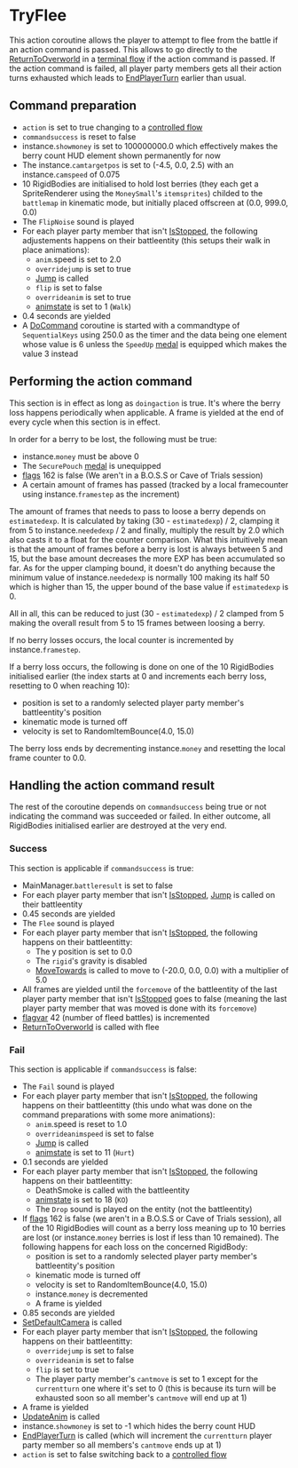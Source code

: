 # TryFlee
This action coroutine allows the player to attempt to flee from the battle if an action command is passed. This allows to go directly to the [ReturnToOverworld](../Terminal%20coroutines/ReturnToOverworld.md) in a [terminal flow](../Update.md#terminal-flow) if the action command is passed. If the action command is failed, all player party members gets all their action turns exhausted which leads to [EndPlayerTurn](../EndPlayerTurn.md) earlier than usual.

## Command preparation

- `action` is set to true changing to a [controlled flow](../Update.md#controlled-flow)
- `commandsuccess` is reset to false
- instance.`showmoney` is set to 100000000.0 which effectively makes the berry count HUD element shown permanently for now
- The instance.`camtargetpos` is set to (-4.5, 0.0, 2.5) with an instance.`camspeed` of 0.075
- 10 RigidBodies are initialised to hold lost berries (they each get a SpriteRenderer using the `MoneySmall`'s `itemsprites`) childed to the `battlemap` in kinematic mode, but initially placed offscreen at (0.0, 999.0, 0.0)
- The `FlipNoise` sound is played
- For each player party member that isn't [IsStopped](../Actors%20states/IsStopped.md#isstopped), the following adjustements happens on their battleentity (this setups their walk in place animations):
    - `anim`.speed is set to 2.0
    - `overridejump` is set to true
    - [Jump](../../../Entities/EntityControl/EntityControl%20Methods.md#jump) is called
    - `flip` is set to false
    - `overrideanim` is set to true
    - [animstate](../../../Entities/EntityControl/Animations/animstate.md) is set to 1 (`Walk`)
- 0.4 seconds are yielded
- A [DoCommand](../../Action%20commands/DoCommand.md) coroutine is started with a commandtype of `SequentialKeys` using 250.0 as the timer and the data being one element whose value is 6 unless the `SpeedUp` [medal](../../../Enums%20and%20IDs/Medal.md) is equipped which makes the value 3 instead

## Performing the action command
This section is in effect as long as `doingaction` is true. It's where the berry loss happens periodically when applicable. A frame is yielded at the end of every cycle when this section is in effect.

In order for a berry to be lost, the following must be true:

- instance.`money` must be above 0
- The `SecurePouch` [medal](../../../Enums%20and%20IDs/Medal.md) is unequipped
- [flags](../../../Flags%20arrays/flags.md) 162 is false (We aren't in a B.O.S.S or Cave of Trials session)
- A certain amount of frames has passed (tracked by a local framecounter using instance.`framestep` as the increment)

The amount of frames that needs to pass to loose a berry depends on `estimatedexp`. It is calculated by taking (30 - `estimatedexp`) / 2, clamping it from 5 to instance.`neededexp` / 2 and finally, multiply the result by 2.0 which also casts it to a float for the counter comparison. What this intuitively mean is that the amount of frames before a berry is lost is always between 5 and 15, but the base amount decreases the more EXP has been accumulated so far. As for the upper clamping bound, it doesn't do anything because the minimum value of instance.`neededexp` is normally 100 making its half 50 which is higher than 15, the upper bound of the base value if `estimatedexp` is 0.

All in all, this can be reduced to just (30 - `estimatedexp`) / 2 clamped from 5 making the overall result from 5 to 15 frames between loosing a berry.

If no berry losses occurs, the local counter is incremented by instance.`framestep`.

If a berry loss occurs, the following is done on one of the 10 RigidBodies initialised earlier (the index starts at 0 and increments each berry loss, resetting to 0 when reaching 10):

- position is set to a randomly selected player party member's battleentity's position
- kinematic mode is turned off
- velocity is set to RandomItemBounce(4.0, 15.0)

The berry loss ends by decrementing instance.`money` and resetting the local frame counter to 0.0.

## Handling the action command result
The rest of the coroutine depends on `commandsuccess` being true or not indicating the command was succeeded or failed. In either outcome, all RigidBodies initialised earlier are destroyed at the very end.

### Success
This section is applicable if `commandsuccess` is true:

- MainManager.`battleresult` is set to false
- For each player party member that isn't [IsStopped](../Actors%20states/IsStopped.md#isstopped), [Jump](../../../Entities/EntityControl/EntityControl%20Methods.md#jump) is called on their battleentity
- 0.45 seconds are yielded
- The `Flee` sound is played
- For each player party member that isn't [IsStopped](../Actors%20states/IsStopped.md#isstopped), the following happens on their battleentitty:
    - The y position is set to 0.0
    - The `rigid`'s gravity is disabled
    - [MoveTowards](../../../Entities/EntityControl/EntityControl%20Methods.md#movetowards) is called to move to (-20.0, 0.0, 0.0) with a multiplier of 5.0
- All frames are yielded until the `forcemove` of the battleentity of the last player party member that isn't [IsStopped](../Actors%20states/IsStopped.md#isstopped) goes to false (meaning the last player party member that was moved is done with its `forcemove`)
- [flagvar](../../../Flags%20arrays/flagvar.md) 42 (number of fleed battles) is incremented
- [ReturnToOverworld](../Terminal%20coroutines/ReturnToOverworld.md) is called with flee

### Fail
This section is applicable if `commandsuccess` is false:

- The `Fail` sound is played
- For each player party member that isn't [IsStopped](../Actors%20states/IsStopped.md#isstopped), the following happens on their battleentitty (this undo what was done on the command preparations with some more animations):
    - `anim`.speed is reset to 1.0
    - `overrideanimspeed` is set to false
    - [Jump](../../../Entities/EntityControl/EntityControl%20Methods.md#jump) is called
    - [animstate](../../../Entities/EntityControl/Animations/animstate.md) is set to 11 (`Hurt`)
- 0.1 seconds are yielded
- For each player party member that isn't [IsStopped](../Actors%20states/IsStopped.md#isstopped), the following happens on their battleentitty:
    - DeathSmoke is called with the battleentity
    - [animstate](../../../Entities/EntityControl/Animations/animstate.md) is set to 18 (`KO`)
    - The `Drop` sound is played on the entity (not the battleentity)
- If [flags](../../../Flags%20arrays/flags.md) 162 is false (we aren't in a B.O.S.S or Cave of Trials session), all of the 10 RigidBodies will count as a berry loss meaning up to 10 berries are lost (or instance.`money` berries is lost if less than 10 remained). The following happens for each loss on the concerned RigidBody:
    - position is set to a randomly selected player party member's battleentity's position
    - kinematic mode is turned off
    - velocity is set to RandomItemBounce(4.0, 15.0)
    - instance.`money` is decremented
    - A frame is yielded
- 0.85 seconds are yielded
- [SetDefaultCamera](../../Visual%20rendering/SetDefaultCamera.md) is called
- For each player party member that isn't [IsStopped](../Actors%20states/IsStopped.md#isstopped), the following happens on their battleentitty:
    - `overridejump` is set to false
    - `overrideanim` is set to false
    - `flip` is set to true
    - The player party member's `cantmove` is set to 1 except for the `currentturn` one where it's set to 0 (this is because its turn will be exhausted soon so all member's `cantmove` will end up at 1)
- A frame is yielded
- [UpdateAnim](../../Visual%20rendering/UpdateAnim.md) is called
- instance.`showmoney` is set to -1 which hides the berry count HUD
- [EndPlayerTurn](../EndPlayerTurn.md) is called (which will increment the `currentturn` player party member so all members's `cantmove` ends up at 1)
- `action` is set to false switching back to a [controlled flow](../Update.md#controlled-flow)
